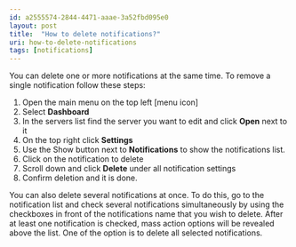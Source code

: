 ```yaml
---
id: a2555574-2844-4471-aaae-3a52fbd095e0
layout: post
title:  "How to delete notifications?"
uri: how-to-delete-notifications
tags: [notifications]
---
```


You can delete one or more notifications at the same time. To remove a single notification follow these steps:

<!-- more -->

1.  Open the main menu on the top left \[menu icon\]
2.  Select **Dashboard**
3.  In the servers list find the server you want to edit and click **Open** next to it
4.  On the top right click **Settings**
5.  Use the Show button next to **Notifications** to show the notifications list.
6.  Click on the notification to delete
7.  Scroll down and click **Delete** under all notification settings
8.  Confirm deletion and it is done.

You can also delete several notifications at once. To do this, go to the 
notification list and check several notifications simultaneously by using 
the checkboxes in front of the notifications name that you wish to delete.
After at least one notification is checked, mass action options will be 
revealed above the list. One of the option is to delete all selected notifications.